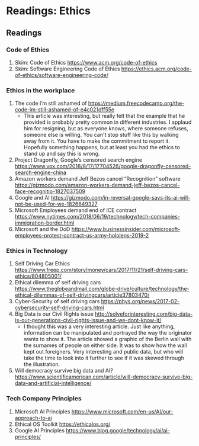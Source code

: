 #  Readings: Ethics

##  Readings

###  Code of Ethics
1.  Skim: Code of Ethics  https://www.acm.org/code-of-ethics
2.  Skim: Software Engineering Code of Ethics  https://ethics.acm.org/code-of-ethics/software-engineering-code/

###  Ethics in the workplace
1.  The code I’m still ashamed of  https://medium.freecodecamp.org/the-code-im-still-ashamed-of-e4c021dff55e
    -  This article was interesting, but really felt that the example that he provided is probably pretty common in different industries.  I applaud him for resigning, but as everyone knows, where someone refuses, someone else is willing.  You can't stop stuff like this by walking away from it.  You have to make the commitment to report it.  Hopefully something happens, but at least you had the ethics to stand up and say this is wrong.
2.  Project Dragonfly, Google’s censored search engine  https://www.vox.com/2018/8/17/17704526/google-dragonfly-censored-search-engine-china
3.  Amazon workers demand Jeff Bezos cancel “Recognition” software  https://gizmodo.com/amazon-workers-demand-jeff-bezos-cancel-face-recognitio-1827037509
4.  Google and AI  https://gizmodo.com/in-reversal-google-says-its-ai-will-not-be-used-for-we-1826649327
5.  Microsoft Employees demand end of ICE contract  https://www.nytimes.com/2018/06/19/technology/tech-companies-immigration-border.html
6.  Microsoft and the DoD  https://www.businessinsider.com/microsoft-employees-protest-contract-us-army-hololens-2019-2

###  Ethics in Technology
1.  Self Driving Car Ethics  https://www.freep.com/story/money/cars/2017/11/21/self-driving-cars-ethics/804805001/
2.  Ethical dilemma of self driving cars  https://www.theglobeandmail.com/globe-drive/culture/technology/the-ethical-dilemmas-of-self-drivingcars/article37803470/
3.  Cyber-Security of self driving cars  https://phys.org/news/2017-02-cybersecurity-self-driving-cars.html
4.  Big Data is our Civil Rights issue  http://solveforinteresting.com/big-data-is-our-generations-civil-rights-issue-and-we-dont-know-it/
    -  I thought this was a very interesting article.  Just like anything, information can be manipulated and portrayed the way the originator wants to show it.  The article showed a graphic of the Berlin wall with the surnames of people on either side.  It was to show how the wall kept out foreigners.  Very interesting and public data, but who will take the time to look into it further to see if it was skewed through the illustration.
5.  Will democracy survive big data and AI?  https://www.scientificamerican.com/article/will-democracy-survive-big-data-and-artificial-intelligence/

###  Tech Company Principles
1.  Microsoft AI Principles  https://www.microsoft.com/en-us/AI/our-approach-to-ai
2.  Ethical OS Toolkit  https://ethicalos.org/
3.  Google AI Principles  https://www.blog.google/technology/ai/ai-principles/